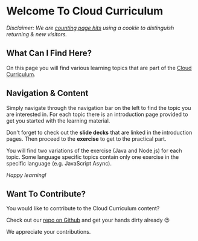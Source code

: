 # Welcome To Cloud Curriculum

_Disclaimer: We are [counting page hits](https://github.wdf.sap.corp/cloud-native-dev/usage-tracker) using a cookie to distinguish returning & new visitors._
<img src="https://cloud-native-dev-usage-tracker.cfapps.sap.hana.ondemand.com/pagehit/cc-materials/welcome/1x1.png" alt="" height="1" width="1">

## What Can I Find Here?
On this page you will find various learning topics that are part of the [Cloud Curriculum](https://jam4.sapjam.com/groups/zAfXdXPcJGlCUrBScXSWKP/overview_page/Y1fECzZLQ8qjIlyCQTRi76).

## Navigation & Content
Simply navigate through the navigation bar on the left to find the topic you are interested in.
For each topic there is an introduction page provided to get you started with the learning material.

Don't forget to check out the **slide decks** that are linked in the introduction pages.
Then proceed to the **exercise** to get to the practical part.

You will find two variations of the exercise (Java and Node.js) for each topic.
Some language specific topics contain only one exercise in the specific language (e.g. JavaScript Async).

_Happy learning!_

## Want To Contribute?

You would like to contribute to the Cloud Curriculum content?

Check out our [repo on Github](https://github.tools.sap/cloud-curriculum/materials) and get your hands dirty already 😉

We appreciate your contributions.

<!-- TODO: section for contact information? acdc mailing list? -->